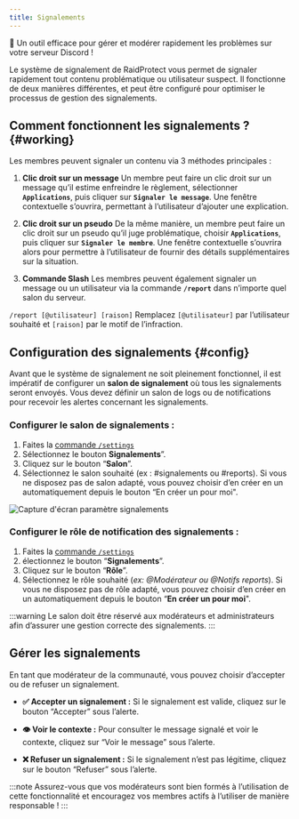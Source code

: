 ```yaml
---
title: Signalements
---
```


🚨 Un outil efficace pour gérer et modérer rapidement les problèmes sur votre serveur Discord !

Le système de signalement de RaidProtect vous permet de signaler rapidement tout contenu problématique ou utilisateur suspect. Il fonctionne de deux manières différentes, et peut être configuré pour optimiser le processus de gestion des signalements.

## Comment fonctionnent les signalements ? {#working}
Les membres peuvent signaler un contenu via 3 méthodes principales :

1. **Clic droit sur un message**
Un membre peut faire un clic droit sur un message qu’il estime enfreindre le règlement, sélectionner **`Applications`**, puis cliquer sur **`Signaler le message`**. Une fenêtre contextuelle s’ouvrira, permettant à l’utilisateur d’ajouter une explication.

2. **Clic droit sur un pseudo**
De la même manière, un membre peut faire un clic droit sur un pseudo qu’il juge problématique, choisir **`Applications`**, puis cliquer sur **`Signaler le membre`**. Une fenêtre contextuelle s’ouvrira alors pour permettre à l’utilisateur de fournir des détails supplémentaires sur la situation.

3. **Commande Slash**
Les membres peuvent également signaler un message ou un utilisateur via la commande **`/report`** dans n’importe quel salon du serveur.

```/report [@utilisateur] [raison]```
Remplacez `[@utilisateur]` par l’utilisateur souhaité et `[raison]` par le motif de l’infraction.

## Configuration des signalements {#config}

Avant que le système de signalement ne soit pleinement fonctionnel, il est impératif de configurer un **salon de signalement** où tous les signalements seront envoyés. Vous devez définir un salon de logs ou de notifications pour recevoir les alertes concernant les signalements.

### Configurer le salon de signalements :

1. Faites la [commande `/settings`](../setup.md#settings)
2. Sélectionnez le bouton **Signalements**”.
3. Cliquez sur le bouton “**Salon**”.
4. Sélectionnez le salon souhaité (ex : #signalements ou #reports). 
Si vous ne disposez pas de salon adapté, vous pouvez choisir d’en créer en un automatiquement depuis le bouton “En créer un pour moi".

![Capture d'écran paramètre signalements](../assets/rpBeta-settings-reports.webp)

### Configurer le rôle de notification des signalements :

1. Faites la [commande `/settings`](../setup.md#settings)
2. électionnez le bouton “**Signalements**”.
3. Cliquez sur le bouton “**Rôle**”.
4. Sélectionnez le rôle souhaité (_ex: @Modérateur ou @Notifs reports_). 
Si vous ne disposez pas de rôle adapté, vous pouvez choisir d’en créer en un automatiquement depuis le bouton “**En créer un pour moi**".

:::warning
Le salon doit être réservé aux modérateurs et administrateurs afin d’assurer une gestion correcte des signalements.
:::

## Gérer les signalements

En tant que modérateur de la communauté, vous pouvez choisir d’accepter ou de refuser un signalement.

- **✅ Accepter un signalement :** Si le signalement est valide, cliquez sur le bouton “Accepter” sous l’alerte. 

- **👁️ Voir le contexte :** Pour consulter le message signalé et voir le contexte, cliquez sur “Voir le message” sous l’alerte.

- **❌ Refuser un signalement :** Si le signalement n’est pas légitime, cliquez sur le bouton “Refuser” sous l’alerte.

:::note
Assurez-vous que vos modérateurs sont bien formés à l’utilisation de cette fonctionnalité et encouragez vos membres actifs à l’utiliser de manière responsable ! 
:::